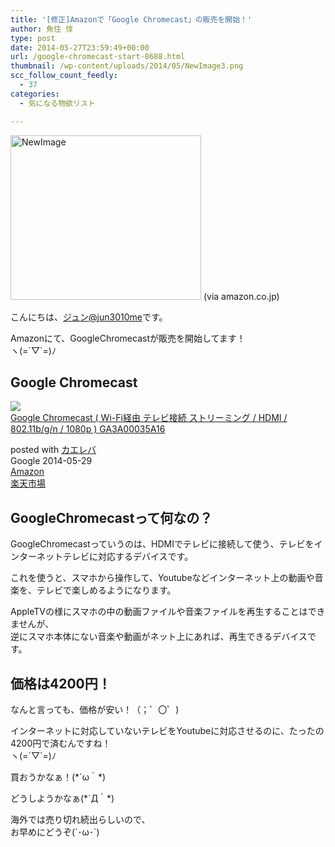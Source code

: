 ```yaml
---
title: '[修正]Amazonで「Google Chromecast」の販売を開始！'
author: 魚住 惇
type: post
date: 2014-05-27T23:59:49+00:00
url: /google-chromecast-start-8688.html
thumbnail: /wp-content/uploads/2014/05/NewImage3.png
scc_follow_count_feedly:
  - 37
categories:
  - 気になる物欲リスト

---
```

<img decoding="async" loading="lazy" src="/wp-content/uploads/2014/05/NewImage3.png" alt="NewImage" title="NewImage.png" border="0" width="305" height="263" />  
(via amazon.co.jp)<!--more-->

こんにちは、[ジュン@jun3010me][1]です。

Amazonにて、GoogleChromecastが販売を開始してます！  
ヽ(=´▽\`=)ﾉ

## Google Chromecast

<div class="kaerebalink-box">
  <div class="kaerebalink-image">
    <a href="http://www.amazon.co.jp/exec/obidos/ASIN/B00KGVN140/jn050191-22/ref=nosim/" rel="nofollow" target="_blank"><img decoding="async" src="http://ecx.images-amazon.com/images/I/31zEyvMfOLL._SL160_.jpg" style="border: none;" /></a>
  </div>
  <div class="kaerebalink-info">
    <div class="kaerebalink-name">
      <a href="http://www.amazon.co.jp/exec/obidos/ASIN/B00KGVN140/jn050191-22/ref=nosim/" rel="nofollow" target="_blank">Google Chromecast ( Wi-Fi経由 テレビ接続 ストリーミング / HDMI / 802.11b/g/n / 1080p ) GA3A00035A16</a></p>
      <div class="kaerebalink-powered-date">
        posted with <a href="http://kaereba.com" rel="nofollow" target="_blank">カエレバ</a>
      </div>
    </div>
    <div class="kaerebalink-detail">
      Google 2014-05-29
    </div>
    <div class="kaerebalink-link1">
      <div class="shoplinkamazon">
        <a href="http://www.amazon.co.jp/gp/search?keywords=GA3A00035A16&#038;__mk_ja_JP=%83J%83%5E%83J%83i&#038;tag=jn050191-22" rel="nofollow" target="_blank" title="アマゾン" >Amazon</a>
      </div>
      <div class="shoplinkrakuten">
        <a href="http://hb.afl.rakuten.co.jp/hgc/11e849bc.34cdbdf2.11e849bd.aca19015/?pc=http%3A%2F%2Fsearch.rakuten.co.jp%2Fsearch%2Fmall%2FGA3A00035A16%2F-%2Ff.1-p.1-s.1-sf.0-st.A-v.2%3Fx%3D0%26scid%3Daf_ich_link_urltxt%26m%3Dhttp%3A%2F%2Fm.rakuten.co.jp%2F" rel="nofollow" target="_blank" title="楽天市場" >楽天市場</a>
      </div>
    </div>
  </div>
  <div class="booklink-footer" style="clear: left">
  </div>
</div>



## GoogleChromecastって何なの？

GoogleChromecastっていうのは、HDMIでテレビに接続して使う、テレビをインターネットテレビに対応するデバイスです。

これを使うと、スマホから操作して、Youtubeなどインターネット上の動画や音楽を、テレビで楽しめるようになります。

AppleTVの様にスマホの中の動画ファイルや音楽ファイルを再生することはできませんが、  
逆にスマホ本体にない音楽や動画がネット上にあれば、再生できるデバイスです。



## 価格は4200円！

なんと言っても、価格が安い！（；゜〇゜)

インターネットに対応していないテレビをYoutubeに対応させるのに、たったの4200円で済むんですね！  
ヽ(=´▽\`=)ﾉ

買おうかなぁ！(\*´ω｀\*)

どうしようかなぁ(\*´Д｀\*)

海外では売り切れ続出らしいので、  
お早めにどうぞ(\`･ω･´)

 [1]: https://twitter.com/junnewbeginning